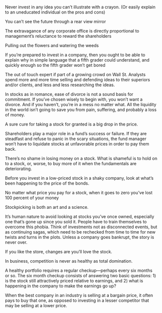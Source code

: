 Never invest in any idea you can’t illustrate with a crayon. (Or easily explain to an uneducated individual on the pros and cons)

You can’t see the future through a rear view mirror

The extravagance of any corporate office is directly proportional to management’s reluctance to reward the shareholders

Pulling out the flowers and watering the weeds

If you’re prepared to invest in a company, then you ought to be able to explain why in simple language that a fifth grader could understand, and quickly enough so the fifth grader won’t get bored

The out of touch expert if part of a growing crowd on Wall St. Analysts spend more and more time selling and defending ideas to their superiors and/or clients, and less and less researching the ideas.

In stocks as in romance, ease of divorce is not a sound basis for commitment. If you’ve chosen wisely to begin with, you won’t want a divorce. And if you haven’t, you’re in a mess no matter what. All the liquidity in the world isn’t going to save you from pain, suffering, and probably a loss of money.

A sure cure for taking a stock for granted is a big drop in the price.

Shareholders play a major role in a fund’s success or failure. If they are steadfast and refuse to panic in the scary situations, the fund manager won’t have to liquidate stocks at unfavorable prices in order to pay them back.

There’s no shame in losing money on a stock. What is shameful is to hold on to a stock, or, worse, to buy more of it when the fundamentals are deteriorating.

Before you invest in a low-priced stock in a shaky company, look at what’s been happening to the price of the bonds.

No matter what price you pay for a stock, when it goes to zero you’ve lost 100 percent of your money

Stockpicking is both an art and a science.

It’s human nature to avoid looking at stocks you’ve once owned, especially one that’s gone up since you sold it. People have to train themselves to overcome this phobia. Think of investments not as disconnected events, but as continuing sagas, which need to be rechecked from time to time for new twists and turns in the plots. Unless a company goes bankrupt, the story is never over.

If you like the store, changes are you’ll love the stock.

In business, competition is never as healthy as total domination.

A healthy portfolio requires a regular checkup—perhaps every six months or so. The six month checkup consists of answering two basic questions: 1) is the stock still attractively priced relative to earnings, and 2) what is happening in the company to make the earnings go up?

When the best company in an industry is selling at a bargain price, it often pays to buy that one, as opposed to investing in a lesser competitor that may be selling at a lower price.
